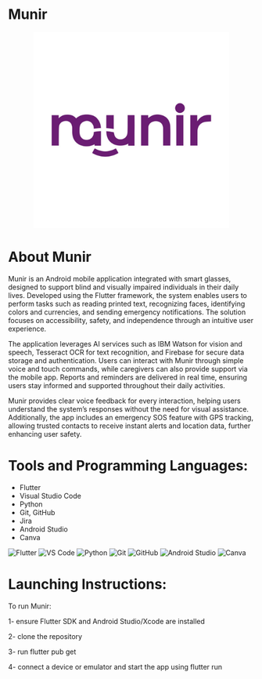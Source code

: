 # Munir

<p align="center">
  <img src="assets/images/theLogo.jpg" alt="Munir Logo" width="400"/>
</p>

# About Munir
Munir is an Android mobile application integrated with smart glasses, designed to support blind and visually impaired individuals in their daily lives. Developed using the Flutter framework, the system enables users to perform tasks such as reading printed text, recognizing faces, identifying colors and currencies, and sending emergency notifications. The solution focuses on accessibility, safety, and independence through an intuitive user experience.  

The application leverages AI services such as IBM Watson for vision and speech, Tesseract OCR for text recognition, and Firebase for secure data storage and authentication. Users can interact with Munir through simple voice and touch commands, while caregivers can also provide support via the mobile app. Reports and reminders are delivered in real time, ensuring users stay informed and supported throughout their daily activities.  

Munir provides clear voice feedback for every interaction, helping users understand the system’s responses without the need for visual assistance.  
Additionally, the app includes an emergency SOS feature with GPS tracking, allowing trusted contacts to receive instant alerts and location data, further enhancing user safety.

# Tools and Programming Languages:
- Flutter  
- Visual Studio Code  
- Python  
- Git, GitHub  
- Jira  
- Android Studio  
- Canva  

<p align="left">
  <img src="https://cdn.jsdelivr.net/gh/devicons/devicon/icons/flutter/flutter-original.svg" alt="Flutter" width="60" height="60"/>
  <img src="https://cdn.jsdelivr.net/gh/devicons/devicon/icons/vscode/vscode-original.svg" alt="VS Code" width="60" height="60"/>
  <img src="https://cdn.jsdelivr.net/gh/devicons/devicon/icons/python/python-original.svg" alt="Python" width="60" height="60"/>
  <img src="https://cdn.jsdelivr.net/gh/devicons/devicon/icons/git/git-original.svg" alt="Git" width="60" height="60"/>
  <img src="https://cdn.jsdelivr.net/gh/devicons/devicon/icons/github/github-original.svg" alt="GitHub" width="60" height="60"/>
  <img src="https://cdn.jsdelivr.net/gh/devicons/devicon/icons/androidstudio/androidstudio-original.svg" alt="Android Studio" width="60" height="60"/>
  <img src="https://cdn.jsdelivr.net/gh/devicons/devicon/icons/canva/canva-original.svg" alt="Canva" width="60" height="60"/>
</p>

# Launching Instructions: 

To run Munir:

1-  ensure Flutter SDK and Android Studio/Xcode are installed

2- clone the repository

3- run flutter pub get

4- connect a device or emulator and start the app using flutter run



